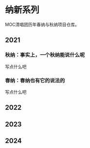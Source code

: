 ﻿# 纳新系列

MOC清唱团历年春纳与秋纳项目仓库。

## 2021

### 秋纳：事实上，一个秋纳能说什么呢

写点什么吧

### 春纳：春纳也有它的说法的

写点什么吧

## 2022

## 2023

## 2024